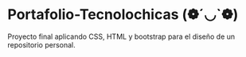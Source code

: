 # Portafolio-Tecnolochicas (❁´◡`❁)
Proyecto final aplicando CSS, HTML y bootstrap para el diseño de un repositorio personal.
